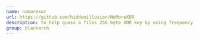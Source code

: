 ```yaml
---
name: nomorexor
url: https://github.com/hiddenillusion/NoMoreXOR
description: to help guess a files 256 byte XOR key by using frequency analysis. URL : https://github.com/hiddenillusion/NoMoreXOR Groups : blackarch blackarch-crypto
group: blackarch
---
```

